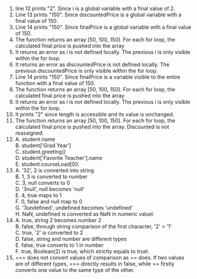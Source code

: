 1. line 12 prints "2". Since i is a global variable with a final value of 2.
2. Line 13 prints "150". Since discountedPrice is a global variable with a final value of 150.
3. Line 14 prints "150". Since finalPrice is a global variable with a final value of 150.
4. The function returns an array [50, 100, 150]. For each for loop, the calculated final price is pushed into the array
5. It returns an error as i is not defined locally. The previous i is only visible within the for loop.
6. It returns an error as discountedPrice is not defined locally. The previous discountedPrice is only visible within the for loop.
7.  Line 14 prints "150". Since finalPrice is a variable visible to the entire function with a final value of 150.
8.  The function returns an array [50, 100, 150]. For each for loop, the calculated final price is pushed into the array
9.  It returns an error as i is not defined locally. The previous i is only visible within the for loop.
10.  It prints "2" since length is accessible and its value is unchanged.
11.  The function returns an array [50, 100, 150]. For each for loop, the calculated final price is pushed into the array. Discounted is not reassigned.
12.  A. student.name\
B. student['Grad Year']\
C. student.greeting()\
D. student['Favorite Teacher'].name\
E. student.courseLoad[0]\
13. A. '32', 2 is converted into string\
B. 1, 3 is converted to number\
C. 3, null converts to 0\
D. '3null', null becomes 'null'\
E. 4, true maps to 1\
F. 0, false and null map to 0\
G. '3undefined', undefined becomes 'undefined'\
H. NaN, undefined is converted as NaN in numeric value\
14. A. true, string 2 becomes number 2\
B. false, through string comparison of the first character, '2' > '1'\
C. true, '2' is converted to 2\
D. false, string and number are different types\
E. false, true converts to 1 in number\
F. true, Boolean(2) is true, which strictly equals to true\
15. === does not convert values of comparison as == does. If two values are of different types, === directly results in false, while == firstly converts one value to the same type of the other.
